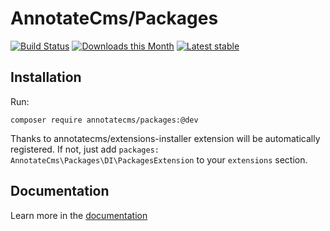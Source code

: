 AnnotateCms/Packages
================================

[![Build Status](https://travis-ci.org/annotatecms/packages.svg?branch=master)](https://travis-ci.org/annotatecms/packages)
[![Downloads this Month](https://img.shields.io/packagist/dm/annotatecms/packages.svg)](https://packagist.org/packages/annotatecms/packages)
[![Latest stable](https://img.shields.io/packagist/v/annotatecms/packages.svg)](https://packagist.org/packages/annotatecms/packages)


Installation
------------
Run:

    composer require annotatecms/packages:@dev

Thanks to annotatecms/extensions-installer extension will be automatically registered.
If not, just add `packages: AnnotateCms\Packages\DI\PackagesExtension` to your `extensions` section.

Documentation
-------------

Learn more in the [documentation](docs/en/index.md)
